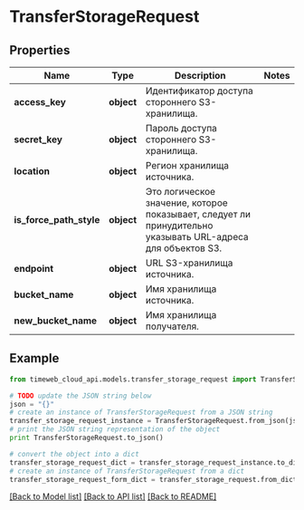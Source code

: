 # TransferStorageRequest


## Properties
Name | Type | Description | Notes
------------ | ------------- | ------------- | -------------
**access_key** | **object** | Идентификатор доступа стороннего S3-хранилища. | 
**secret_key** | **object** | Пароль доступа стороннего S3-хранилища. | 
**location** | **object** | Регион хранилища источника. | 
**is_force_path_style** | **object** | Это логическое значение, которое показывает, следует ли принудительно указывать URL-адреса для объектов S3. | 
**endpoint** | **object** | URL S3-хранилища источника. | 
**bucket_name** | **object** | Имя хранилища источника. | 
**new_bucket_name** | **object** | Имя хранилища получателя. | 

## Example

```python
from timeweb_cloud_api.models.transfer_storage_request import TransferStorageRequest

# TODO update the JSON string below
json = "{}"
# create an instance of TransferStorageRequest from a JSON string
transfer_storage_request_instance = TransferStorageRequest.from_json(json)
# print the JSON string representation of the object
print TransferStorageRequest.to_json()

# convert the object into a dict
transfer_storage_request_dict = transfer_storage_request_instance.to_dict()
# create an instance of TransferStorageRequest from a dict
transfer_storage_request_form_dict = transfer_storage_request.from_dict(transfer_storage_request_dict)
```
[[Back to Model list]](../README.md#documentation-for-models) [[Back to API list]](../README.md#documentation-for-api-endpoints) [[Back to README]](../README.md)


